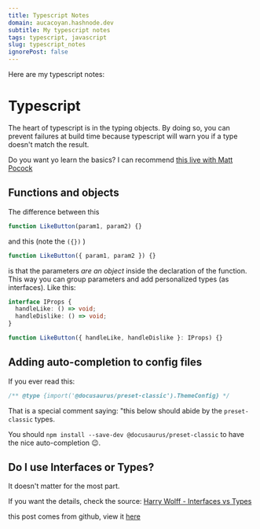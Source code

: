 ```yaml
---
title: Typescript Notes
domain: aucacoyan.hashnode.dev
subtitle: My typescript notes
tags: typescript, javascript
slug: typescript_notes
ignorePost: false
---
```


Here are my typescript notes:

# Typescript

The heart of typescript is in the typing objects. By doing so, you can prevent failures at build time because typescript will warn you if a type doesn't match the result.

Do you want yo learn the basics? I can recommend [this live with Matt Pocock](https://www.youtube.com/watch?v=p6dO9u0M7MQ)

## Functions and objects

The difference between this

```typescript
function LikeButton(param1, param2) {}
```

and this (note the `({})` )

```typescript
function LikeButton({ param1, param2 }) {}
```

is that the parameters _are an object_ inside the declaration of the function. This way you can group parameters and add personalized types (as interfaces). Like this:

```typescript
interface IProps {
  handleLike: () => void;
  handleDislike: () => void;
}

function LikeButton({ handleLike, handleDislike }: IProps) {}
```

## Adding auto-completion to config files

If you ever read this:

```typescript
/** @type {import('@docusaurus/preset-classic').ThemeConfig} */
```

That is a special comment saying: "this below should abide by the `preset-classic` types.

You should `npm install --save-dev @docusaurus/preset-classic` to have the nice auto-completion 😉.

## Do I use Interfaces or Types?

It doesn't matter for the most part.

If you want the details, check the source: [Harry Wolff - Interfaces vs Types](https://www.youtube.com/watch?v=crjIq7LEAYw)

this post comes from github, view it [here](https://github.com/AucaCoyan/blog/blob/main/typescript_notes.md)
